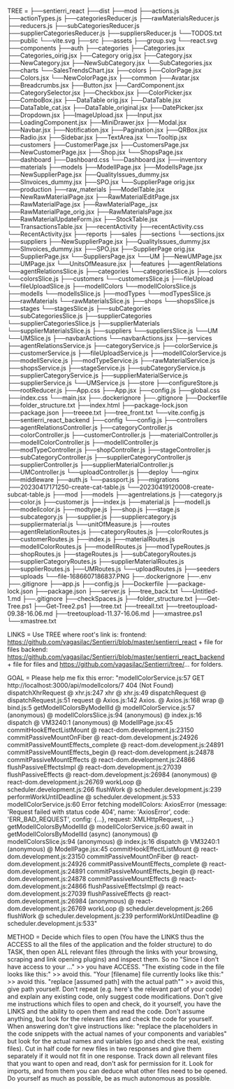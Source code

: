 TREE = 
├──sentierri_react
  ├──dist
  ├──mod
    ├──actions.js
    ├──actionTypes.js
    ├──categoriesReducer.js
    ├──rawMaterialsReducer.js
    ├──reducers.js
    ├──subCategoriesReducer.js
    ├──supplierCategoriesReducer.js
    ├──suppliersReducer.js
  └──TODOS.txt
  ├──public
  └──vite.svg
  ├──src
    ├──assets
      ├──group.svg
    └──react.svg
    ├──components
      ├──auth
      ├──categories
        ├──Categories.jsx
        ├──Categories_oirig.jsx
        ├──Category orig.jsx
        ├──Category.jsx
        ├──NewCategory.jsx
        ├──NewSubCategory.jsx
      └──SubCategories.jsx
      ├──charts
      └──SalesTrendsChart.jsx
      ├──colors
        ├──ColorPage.jsx
        ├──Colors.jsx
      └──NewColorPage.jsx
      ├──common
        ├──Avatar.jsx
        ├──Breadcrumbs.jsx
        ├──Button.jsx
        ├──CardComponent.jsx
        ├──CategorySelector.jsx
        ├──Checkbox.jsx
        ├──ColorPicker.jsx
        ├──ComboBox.jsx
        ├──DataTable orig.jsx
        ├──DataTable.jsx
        ├──DataTable_cat.jsx
        ├──DataTable_original.jsx
        ├──DatePicker.jsx
        ├──Dropdown.jsx
        ├──ImageUpload.jsx
        ├──Input.jsx
        ├──LoadingComponent.jsx
        ├──MiniDrawer.jsx
        ├──Modal.jsx
        ├──Navbar.jsx
        ├──Notification.jsx
        ├──Pagination.jsx
        ├──QRBox.jsx
        ├──Radio.jsx
        ├──Sidebar.jsx
        ├──TextArea.jsx
      └──Tooltip.jsx
      ├──customers
        ├──CustomerPage.jsx
        ├──CustomersPage.jsx
        ├──NewCustomerPage.jsx
        ├──Shop.jsx
      └──ShopsPage.jsx
      ├──dashboard
        ├──Dashboard.css
      └──Dashboard.jsx
      ├──inventory
      ├──materials
      ├──models
        ├──ModellPage.jsx
        ├──ModellsPage.jsx
        ├──NewSupplierPage.jsx
        ├──QualityIssues_dummy.jsx
        ├──SInvoices_dummy.jsx
        ├──SPO.jsx
      └──SupplierPage orig.jsx
      ├──production
      ├──raw_materials
        ├──ModelTable.jsx
        ├──NewRawMaterialPage.jsx
        ├──RawMaterialEditPage.jsx
        ├──RawMaterialPage.jsx
        ├──RawMaterialPage_.jsx
        ├──RawMaterialPage_orig.jsx
        ├──RawMaterialsPage.jsx
        ├──RawMaterialUpdateForm.jsx
        ├──StockTable.jsx
      └──TransactionsTable.jsx
      ├──recentActivity
        ├──recentActivity.css
      └──RecentActivity.jsx
      ├──reports
      ├──sales
      ├──sections
      └──sections.jsx
      ├──suppliers
        ├──NewSupplierPage.jsx
        ├──QualityIssues_dummy.jsx
        ├──SInvoices_dummy.jsx
        ├──SPO.jsx
        ├──SupplierPage orig.jsx
        ├──SupplierPage.jsx
      └──SuppliersPage.jsx
    └──UM
        ├──NewUMPage.jsx
        ├──UMPage.jsx
      └──UnitsOfMeasure.jsx
    ├──features
      ├──agentRelations
      └──agentRelationsSlice.js
      ├──categories
      └──categoriesSlice.js
      ├──colors
      └──colorsSlice.js
      ├──customers
      └──customersSlice.js
      ├──fileUpload
      └──fileUploadSlice.js
      ├──modellColors
      └──modellColorsSlice.js
      ├──modells
      └──modellsSlice.js
      ├──modTypes
      └──modTypesSlice.js
      ├──rawMaterials
      └──rawMaterialsSlice.js
      ├──shops
      └──shopsSlice.js
      ├──stages
      └──stagesSlice.js
      ├──subCategories
      └──subCategoriesSlice.js
      ├──supplierCategories
      └──supplierCategoriesSlice.js
      ├──supplierMaterials
      └──supplierMaterialsSlice.js
      ├──suppliers
      └──suppliersSlice.js
    └──UM
      └──UMSlice.js
    ├──navbarActions
    └──navbarActions.jsx
    ├──services
      ├──agentRelationsService.js
      ├──categoryService.js
      ├──colorService.js
      ├──customerService.js
      ├──fileUploadService.js
      ├──modellColorService.js
      ├──modellService.js
      ├──modTypeService.js
      ├──rawMaterialService.js
      ├──shopsService.js
      ├──stageService.js
      ├──subCategoryService.js
      ├──supplierCategoryService.js
      ├──supplierMaterialService.js
      ├──supplierService.js
    └──UMService.js
    ├──store
      ├──configureStore.js
    └──rootReducer.js
    ├──App.css
    ├──App.jsx
    ├──config.js
    ├──global.css
    ├──index.css
  └──main.jsx
  ├──.dockerignore
  ├──.gitignore
  ├──Dockerfile
  ├──folder_structure.txt
  ├──index.html
  ├──package-lock.json
  ├──package.json
  ├──treeee.txt
  ├──tree_front.txt
└──vite.config.js
├──sentierri_react_backend
  ├──config
  └──config.js
  ├──controllers
    ├──agentRelationsController.js
    ├──categoryController.js
    ├──colorController.js
    ├──customerController.js
    ├──materialController.js
    ├──modellColorController.js
    ├──modellController.js
    ├──modTypeController.js
    ├──shopController.js
    ├──stageController.js
    ├──subCategoryController.js
    ├──supplierCategoryController.js
    ├──supplierController.js
    ├──supplierMaterialController.js
    ├──UMController.js
  └──uploadController.js
  ├──deploy
  └──nginx
  ├──middleware
    ├──auth.js
  └──passport.js
  ├──migrations
    ├──20230417171250-create-cat-table.js
  └──20230419120008-create-subcat-table.js
  ├──mod
  ├──models
    ├──agentrelations.js
    ├──category.js
    ├──color.js
    ├──customer.js
    ├──index.js
    ├──material.js
    ├──modell.js
    ├──modellcolor.js
    ├──modtype.js
    ├──shop.js
    ├──stage.js
    ├──subcategory.js
    ├──supplier.js
    ├──suppliercategory.js
    ├──suppliermaterial.js
  └──unitOfMeasure.js
  ├──routes
    ├──agentRelationRoutes.js
    ├──categoryRoutes.js
    ├──colorRoutes.js
    ├──customerRoutes.js
    ├──index.js
    ├──materialRoutes.js
    ├──modellColorRoutes.js
    ├──modellRoutes.js
    ├──modTypeRoutes.js
    ├──shopRoutes.js
    ├──stageRoutes.js
    ├──subCategoryRoutes.js
    ├──supplierCategoryRoutes.js
    ├──supplierMaterialRoutes.js
    ├──supplierRoutes.js
    ├──UMRoutes.js
  └──uploadRoutes.js
  ├──seeders
  ├──uploads
  └──file-1686607186837.PNG
  ├──.dockerignore
  ├──.env
  ├──.gitignore
  ├──app.js
  ├──config.js
  ├──Dockerfile
  ├──package-lock.json
  ├──package.json
  ├──server.js
  ├──tree_back.txt
└──Untitled-1.md
├──.gitignore
├──checkSpaces.js
├──folder_structure.txt
├──Get-Tree.ps1
├──Get-Tree2.ps1
├──tree.txt
├──treeall.txt
├──treetoupload-09.38-16.06.md
├──treetoupload-11.37-16.06.md
├──xmastree.ps1
└──xmastree.txt

LINKS = 
Use TREE where root's link is:
frontend: https://github.com/vagasilac/Sentierri/blob/master/sentierri_react + file for files 
backend: https://github.com/vagasilac/Sentierri/blob/master/sentierri_react_backend + file for files and https://github.com/vagasilac/Sentierri/tree/... for folders.

GOAL = 
Please help me fix this error:
"modellColorService.js:57 GET http://localhost:3000/api/modellcolors/7 404 (Not Found)
dispatchXhrRequest @ xhr.js:247
xhr @ xhr.js:49
dispatchRequest @ dispatchRequest.js:51
request @ Axios.js:142
Axios.<computed> @ Axios.js:168
wrap @ bind.js:5
getModellColorsByModellId @ modellColorService.js:57
(anonymous) @ modellColorsSlice.js:94
(anonymous) @ index.js:16
dispatch @ VM3240:1
(anonymous) @ ModellPage.jsx:45
commitHookEffectListMount @ react-dom.development.js:23150
commitPassiveMountOnFiber @ react-dom.development.js:24926
commitPassiveMountEffects_complete @ react-dom.development.js:24891
commitPassiveMountEffects_begin @ react-dom.development.js:24878
commitPassiveMountEffects @ react-dom.development.js:24866
flushPassiveEffectsImpl @ react-dom.development.js:27039
flushPassiveEffects @ react-dom.development.js:26984
(anonymous) @ react-dom.development.js:26769
workLoop @ scheduler.development.js:266
flushWork @ scheduler.development.js:239
performWorkUntilDeadline @ scheduler.development.js:533
modellColorService.js:60  Error fetching modellColors: AxiosError {message: 'Request failed with status code 404', name: 'AxiosError', code: 'ERR_BAD_REQUEST', config: {…}, request: XMLHttpRequest, …}
getModellColorsByModellId @ modellColorService.js:60
await in getModellColorsByModellId (async)
(anonymous) @ modellColorsSlice.js:94
(anonymous) @ index.js:16
dispatch @ VM3240:1
(anonymous) @ ModellPage.jsx:45
commitHookEffectListMount @ react-dom.development.js:23150
commitPassiveMountOnFiber @ react-dom.development.js:24926
commitPassiveMountEffects_complete @ react-dom.development.js:24891
commitPassiveMountEffects_begin @ react-dom.development.js:24878
commitPassiveMountEffects @ react-dom.development.js:24866
flushPassiveEffectsImpl @ react-dom.development.js:27039
flushPassiveEffects @ react-dom.development.js:26984
(anonymous) @ react-dom.development.js:26769
workLoop @ scheduler.development.js:266
flushWork @ scheduler.development.js:239
performWorkUntilDeadline @ scheduler.development.js:533"

METHOD =
 Decide which files to open (You have the LINKS thus the ACCESS to all the files of the application and the folder structure) to do TASK, then open ALL relevant files (through the links with your browsing, scraping and link opening plugins) and inspect them.
 So no "Since I don't have access to your ..." >> you have ACCESS. "The existing code in the file looks like this:" >> avoid this. "Your [filename] file currently looks like this:" >> avoid this. "replace [assumed path] with the actual path"" >> avoid this, give path yourself.  Don't repeat (e.g. here's the relevant part of your code) and explain any existing code, only suggest code modifications. Don't give me instructions which files to open and check, do it yourself, you have the LINKS and the ability to open them and read the code. Don't assume anything, but look for the relevant files and check the code for yourself. When answering don't give instructions like: "replace the placeholders in the code snippets with the actual names of your components and variables" but look for the actual names and variables (go and check the real, existing files).
 Cut in half code for new files in two responses and give them separately if it would not fit in one response.
 Track down all relevant files that you want to open and read, don't ask for permission for it. Look for imports, and from them you can deduce what other files need to be opened. Do yourself as much as possible, be as much autonomous as possible.